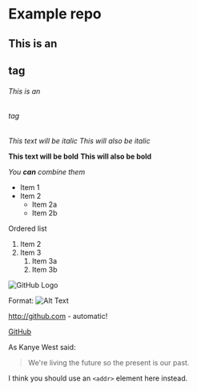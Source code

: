 # Example repo

## This is an <h2> tag

###### This is an <h6> tag

*This text will be italic*
_This will also be italic_

**This text will be bold**
__This will also be bold__

_You **can** combine them_
* Item 1
* Item 2
  * Item 2a
  * Item 2b

Ordered list
1. Item 2
1. Item 3
   1. Item 3a
   1. Item 3b


![GitHub Logo](/images/logo.png)  


Format: ![Alt Text](url)  

http://github.com - automatic!  

[GitHub](http://github.com)  

As Kanye West said:  

> We're living the future so
> the present is our past.

I think you should use an
`<addr>` element here instead.